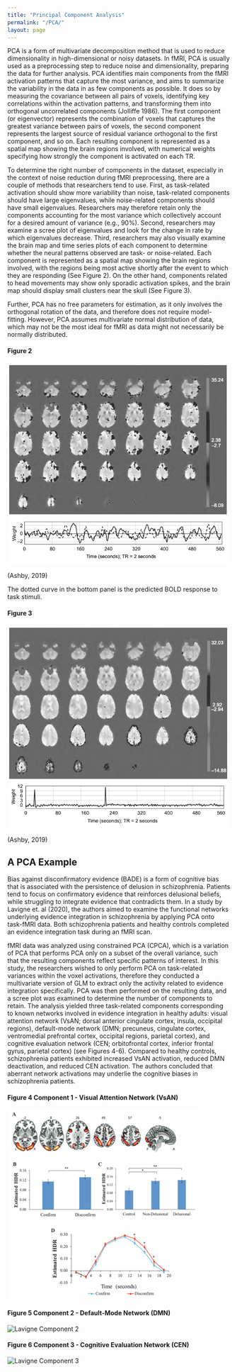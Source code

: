 ```yaml
---
title: "Principal Component Analysis"
permalink: "/PCA/"
layout: page
---
```


PCA is a form of multivariate decomposition method that is used to reduce dimensionality in high-dimensional or noisy datasets. In fMRI, PCA is usually used as a preprocessing step to reduce noise and dimensionality, preparing the data for further analysis. PCA identifies main components from the fMRI activation patterns that capture the most variance, and aims to summarize the variability in the data in as few components as possible. It does so by measuring the covariance between all pairs of voxels, identifying key correlations within the activation patterns, and transforming them into orthogonal uncorrelated components (Jolliffe 1986). The first component (or eigenvector) represents the combination of voxels that captures the greatest variance between pairs of voxels, the second component represents the largest source of residual variance orthogonal to the first component, and so on. Each resulting component is represented as a spatial map showing the brain regions involved, with numerical weights specifying how strongly the component is activated on each TR. 


To determine the right number of components in the dataset, especially in the context of noise reduction during fMRI preprocessing, there are a couple of methods that researchers tend to use. First, as task-related activation should show more variability than noise, task-related components should have large eigenvalues, while noise-related components should have small eigenvalues. Researchers may therefore retain only the components accounting for the most variance which collectively account for a desired amount of variance (e.g., 90%). Second, researchers may examine a scree plot of eigenvalues and look for the change in rate by which eigenvalues decrease. Third, researchers may also visually examine the brain map and time series plots of each component to determine whether the neural patterns observed are task- or noise-related. Each component is represented as a spatial map showing the brain regions involved, with the regions being most active shortly after the event to which they are responding (See Figure 2). On the other hand, components related to head movements may show only sporadic activation spikes, and the brain map should display small clusters near the skull (See Figure 3). 


Further, PCA has no free parameters for estimation, as it only involves the orthogonal rotation of the data, and therefore does not require model-fitting. However, PCA assumes multivariate normal distribution of data, which may not be the most ideal for fMRI as data might not necessarily be normally distributed. 

#### Figure 2
![PCA task component example](/assets/pcataskcomp.png)

(Ashby, 2019)

The dotted curve in the bottom panel is the predicted BOLD response to task stimuli.


#### Figure 3
![PCA noise component example](/assets/pcanoisecomp.png)

(Ashby, 2019)

## A PCA Example
Bias against disconfirmatory evidence (BADE) is a form of cognitive bias that is associated with the persistence of delusion in schizophrenia. Patients tend to focus on confirmatory evidence that reinforces delusional beliefs, while struggling to integrate evidence that contradicts them. In a study by Lavigne et. al (2020), the authors aimed to examine the functional networks underlying evidence integration in schizophrenia by applying PCA onto task-fMRI data. Both schizophrenia patients and healthy controls completed an evidence integration task during an fMRI scan. 


fMRI data was analyzed using constrained PCA (CPCA), which is a variation of PCA that performs PCA only on a subset of the overall variance, such that the resulting components reflect specific patterns of interest. In this study, the researchers wished to only perform PCA on task-related variances within the voxel activations, therefore they conducted a multivariate version of GLM to extract only the activity related to evidence integration specifically. PCA was then performed on the resulting data, and a scree plot was examined to determine the number of components to retain. The analysis yielded three task-related components corresponding to known networks involved in evidence integration in healthy adults: visual attention network (VsAN; dorsal anterior cingulate cortex, insula, occipital regions), default-mode network (DMN; precuneus, cingulate cortex, ventromedial prefrontal cortex, occipital regions, parietal cortex), and cognitive evaluation network (CEN; orbitofrontal cortex, inferior frontal gyrus, parietal cortex) (see Figures 4-6). Compared to healthy controls, schizophrenia patients exhibited increased VsAN activation, reduced DMN deactivation, and reduced CEN activation. The authors concluded that aberrant network activations may underlie the cognitive biases in schizophrenia patients. 

#### Figure 4 Component 1 - Visual Attention Network (VsAN)
![Lavigne Component 1](/assets/lavignecomp1.png)


#### Figure 5 Component 2 - Default-Mode Network (DMN)
![Lavigne Component 2](/assets/lavignecomp.png)


#### Figure 6 Component 3 - Cognitive Evaluation Network (CEN)
![Lavigne Component 3](/assets/lavignecomp.png)

